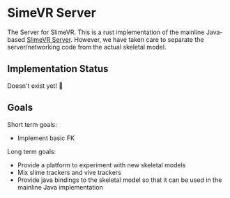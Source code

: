 # SimeVR Server

The Server for SlimeVR. This is a rust implementation of the mainline Java-based
[SlimeVR Server](https://github.com/SlimeVR/SlimeVR-Server/). However, we have taken
care to separate the server/networking code from the actual skeletal model.

## Implementation Status
Doesn't exist yet! 👀

## Goals
Short term goals:
* Implement basic FK

Long term goals:
* Provide a platform to experiment with new skeletal models
* Mix slime trackers and vive trackers
* Provide java bindings to the skeletal model so that it can be used in the mainline
  Java implementation
